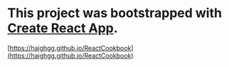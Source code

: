 # This project was bootstrapped with [Create React App](https://github.com/facebook/create-react-app).
[https://haighgg.github.io/ReactCookbook](https://haighgg.github.io/ReactCookbook)
